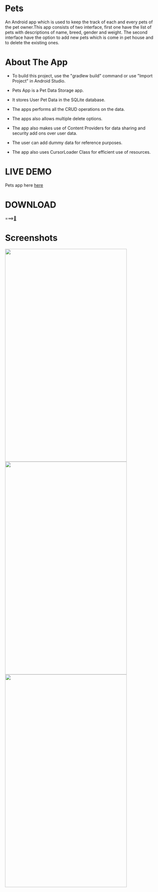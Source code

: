 # Pets
 An Android app which is used to keep the track of each and every pets of the pet owner.This app consists of two interface, first one have the list of pets with descriptions of name, breed, gender and weight. The second interface have the option to add  new pets which is come in pet house and to delete the existing ones.
# About The App
  * To build this project, use the "gradlew build" command or use "Import Project" in Android Studio.
  
  * Pets App is a Pet Data Storage app.
  
  * It stores User Pet Data in the SQLite database.
  
  * The apps performs all the CRUD operations on the data.
  
  * The apps also allows multiple delete options.
  
  * The app also makes use of Content Providers for data sharing and security add ons over user data.
  
  * The user can add dummy data for reference purposes.
  
  * The app also uses CursorLoader Class for efficient use of resources.
  
  # LIVE DEMO
  Pets app here [here](https://appetize.io/app/5jjcwjehpwyuhffa3kn7gghwqm?device=nexus5&osVersion=8.1&scale=75)
  
  # DOWNLOAD
  ===>[:iphone:](https://drive.google.com/file/d/1gM1MRi0QcghfgnBqlKxbR5R0uPrgJEIQ/view?usp=sharing)

# Screenshots 

<!-- < img src="https://user-images.githubusercontent.com/84777521/155711985-ebd5df07-0014-46bf-ba7b-1e6cccaf2406.jpg"  width="100"> -->
   <img src="https://user-images.githubusercontent.com/84777521/155711985-ebd5df07-0014-46bf-ba7b-1e6cccaf2406.jpg" width="400" height="700"> <img src="https://user-images.githubusercontent.com/84777521/155711997-4ef0d91e-6574-4aa4-8ee6-42f7b78cc7e7.jpg" width="400" height="700"><img src="https://user-images.githubusercontent.com/84777521/155712006-7fcbf751-32bd-4e8f-9adf-32e509479f03.jpg" width="400" height="700">
